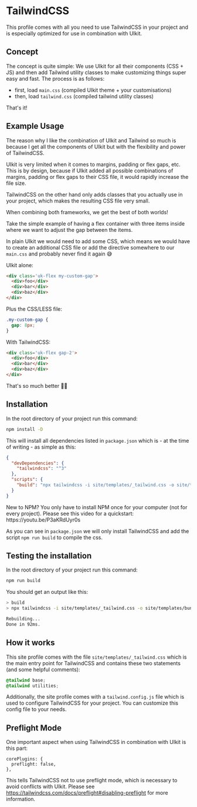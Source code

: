 # TailwindCSS

This profile comes with all you need to use TailwindCSS in your project and is especially optimized for use in combination with UIkit.

## Concept

The concept is quite simple: We use UIkit for all their components (CSS + JS) and then add Tailwind utility classes to make customizing things super easy and fast. The process is as follows:

- first, load `main.css` (compiled UIkit theme + your customisations)
- then, load `tailwind.css` (compiled tailwind utility classes)

That's it!

## Example Usage

The reason why I like the combination of UIkit and Tailwind so much is because I get all the components of UIkit but with the flexibility and power of TailwindCSS.

UIkit is very limited when it comes to margins, padding or flex gaps, etc. This is by design, because if UIkit added all possible combinations of margins, padding or flex gaps to their CSS file, it would rapidly increase the file size.

TailwindCSS on the other hand only adds classes that you actually use in your project, which makes the resulting CSS file very small.

When combining both frameworks, we get the best of both worlds!

Take the simple example of having a flex container with three items inside where we want to adjust the gap between the items.

In plain UIkit we would need to add some CSS, which means we would have to create an additional CSS file or add the directive somewhere to our `main.css` and probably never find it again 😅

UIkit alone:

```html
<div class='uk-flex my-custom-gap'>
  <div>foo</div>
  <div>bar</div>
  <div>baz</div>
</div>
```

Plus the CSS/LESS file:

```css
.my-custom-gap {
  gap: 8px;
}
```

With TailwindCSS:

```html
<div class='uk-flex gap-2'>
  <div>foo</div>
  <div>bar</div>
  <div>baz</div>
</div>
```

That's so much better 🚀😎

## Installation

In the root directory of your project run this command:

```bash
npm install -D
```

This will install all dependencies listed in `package.json` which is - at the time of writing - as simple as this:

```json
{
  "devDependencies": {
    "tailwindcss": "^3"
  },
  "scripts": {
    "build": "npx tailwindcss -i site/templates/_tailwind.css -o site/templates/bundle/tailwind.css"
  }
}
```

<div cass='uk-alert'>New to NPM? You only have to install NPM once for your computer (not for every project). Please see this video for a quickstart: https://youtu.be/P3aKRdUyr0s</div>

As you can see in `package.json` we will only install TailwindCSS and add the script `npm run build` to compile the css.

## Testing the installation

In the root directory of your project run this command:

```bash
npm run build
```

You should get an output like this:

```bash
> build
> npx tailwindcss -i site/templates/_tailwind.css -o site/templates/bundle/tailwind.css

Rebuilding...
Done in 92ms.
```

## How it works

This site profile comes with the file `site/templates/_tailwind.css` which is the main entry point for TailwindCSS and contains these two statements (and some helpful comments):

```css
@tailwind base;
@tailwind utilities;
```

Additionally, the site profile comes with a `tailwind.config.js` file which is used to configure TailwindCSS for your project. You can customize this config file to your needs.

## Preflight Mode

One important aspect when using TailwindCSS in combination with UIkit is this part:

```
corePlugins: {
  preflight: false,
},
```

This tells TailwindCSS not to use preflight mode, which is necessary to avoid conflicts with UIkit. Please see https://tailwindcss.com/docs/preflight#disabling-preflight for more information.
